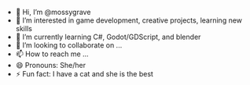- 👋 Hi, I’m @mossygrave
- 👀 I’m interested in game development, creative projects, learning new skills
- 🌱 I’m currently learning C#, Godot/GDScript, and blender
- 💞️ I’m looking to collaborate on ...
- 📫 How to reach me ...
- 😄 Pronouns: She/her
- ⚡ Fun fact: I have a cat and she is the best 

<!---
mossygrave/mossygrave is a ✨ special ✨ repository because its `README.md` (this file) appears on your GitHub profile.
You can click the Preview link to take a look at your changes.
--->
